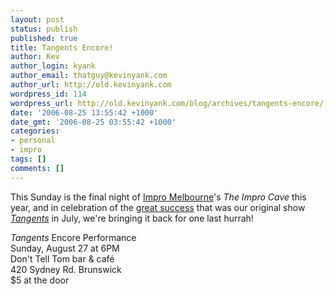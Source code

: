 ```yaml
---
layout: post
status: publish
published: true
title: Tangents Encore!
author: Kev
author_login: kyank
author_email: thatguy@kevinyank.com
author_url: http://old.kevinyank.com
wordpress_id: 114
wordpress_url: http://old.kevinyank.com/blog/archives/tangents-encore/
date: '2006-08-25 13:55:42 +1000'
date_gmt: '2006-08-25 03:55:42 +1000'
categories:
- personal
- impro
tags: []
comments: []
---
```

<p>This Sunday is the final night of <a href="http://www.impromelbourne.com.au/">Impro Melbourne</a>'s <cite>The Impro Cave</cite> this year, and in celebration of the <a href="/blog/archives/post-tangential/">great success</a> that was our original show <a href="/blog/archives/tangents/"><cite>Tangents</cite></a> in July, we're bringing it back for one last hurrah!</p>
<p><cite>Tangents</cite> Encore Performance<br />
Sunday, August 27 at 6PM<br />
Don't Tell Tom bar & café<br />
420 Sydney Rd. Brunswick<br />
$5 at the door</p>
